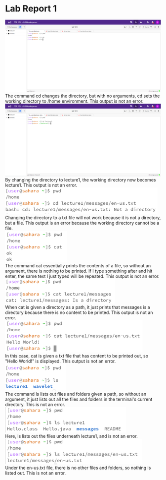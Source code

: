 # **Lab Report 1**
![what](https://raw.githubusercontent.com/AddRain1/cse15l-lab-reports/main/Screenshot%202023-10-19%20001258.png)
The command cd changes the directory, but with no arguments, cd sets the working directory to /home environment. This output is not an error.
![what](cd2.png)
<br>By changing the directory to lecture1, the working directory now becomes lecture1. This output is not an error. 
![image](cd3.png)
<br>Changing the directory to a txt file will not work because it is not a directory, but a file. This output is an error because the working directory cannot be a file. 
<br>![image](cat1.png)
<br>The command cat essentially prints the contents of a file, so without an argument, there is nothing to be printed. If I type something after and hit enter, the same text I just typed will be repeated. This output is not an error.
<br>![image](cat2.png)
<br>When cat is given a directory as a path, it just prints that messages is a directory because there is no content to be printed. This output is not an error.
<br>![image](cat3.png)
<br>In this case, cat is given a txt file that has content to be printed out, so "Hello World!" is displayed. This output is not an error.
<br>![image](ls1.png)
<br>The command ls lists out files and folders given a path, so without an argument, it just lists out all the files and folders in the terminal's current directory. This is not an error.
<br>![image](ls2.png)
<br>Here, ls lists out the files underneath lecture1, and is not an error.
<br>![image](ls3.png)
<br>Under the en-us.txt file, there is no other files and folders, so nothing is listed out. This is not an error.


